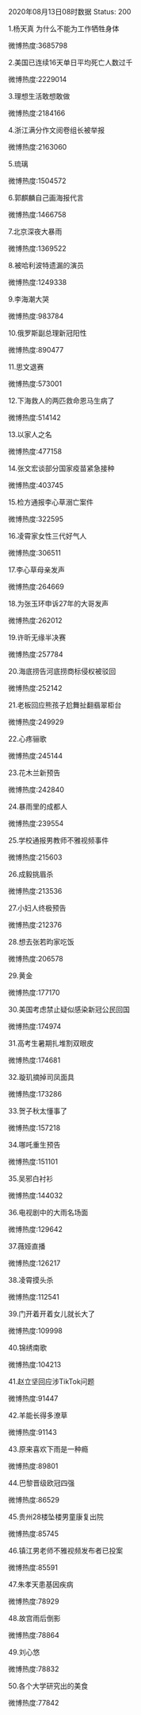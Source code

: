 2020年08月13日08时数据
Status: 200

1.杨天真 为什么不能为工作牺牲身体

微博热度:3685798

2.美国已连续16天单日平均死亡人数过千

微博热度:2229014

3.理想生活敢想敢做

微博热度:2184166

4.浙江满分作文阅卷组长被举报

微博热度:2163060

5.琉璃

微博热度:1504572

6.郭麒麟自己画海报代言

微博热度:1466758

7.北京深夜大暴雨

微博热度:1369522

8.被哈利波特遗漏的演员

微博热度:1249338

9.李海潮大哭

微博热度:983784

10.俄罗斯副总理新冠阳性

微博热度:890477

11.思文退赛

微博热度:573001

12.下海救人的两匹救命恩马生病了

微博热度:514142

13.以家人之名

微博热度:477158

14.张文宏谈部分国家疫苗紧急接种

微博热度:403745

15.检方通报李心草溺亡案件

微博热度:322595

16.凌霄家女性三代好气人

微博热度:306511

17.李心草母亲发声

微博热度:264669

18.为张玉环申诉27年的大哥发声

微博热度:262012

19.许昕无缘半决赛

微博热度:257784

20.海底捞告河底捞商标侵权被驳回

微博热度:252142

21.老板回应熊孩子尬舞扯翻翡翠柜台

微博热度:249929

22.心疼骊歌

微博热度:245144

23.花木兰新预告

微博热度:242840

24.暴雨里的成都人

微博热度:239554

25.学校通报男教师不雅视频事件

微博热度:215603

26.成毅挑眉杀

微博热度:213536

27.小妇人终极预告

微博热度:212376

28.想去张若昀家吃饭

微博热度:206578

29.黄金

微博热度:177170

30.美国考虑禁止疑似感染新冠公民回国

微博热度:174974

31.高考生暑期扎堆割双眼皮

微博热度:174681

32.璇玑摘掉司凤面具

微博热度:173286

33.贺子秋太懂事了

微博热度:157218

34.哪吒重生预告

微博热度:151101

35.吴邪白衬衫

微博热度:144032

36.电视剧中的大雨名场面

微博热度:129642

37.薇娅直播

微博热度:126217

38.凌霄摸头杀

微博热度:112541

39.门开着开着女儿就长大了

微博热度:109998

40.锦绣南歌

微博热度:104213

41.赵立坚回应涉TikTok问题

微博热度:91447

42.羊能长得多潦草

微博热度:91143

43.原来喜欢下雨是一种瘾

微博热度:89801

44.巴黎晋级欧冠四强

微博热度:86529

45.贵州28楼坠楼男童康复出院

微博热度:85745

46.镇江男老师不雅视频发布者已投案

微博热度:85591

47.朱孝天患基因疾病

微博热度:78929

48.故宫雨后倒影

微博热度:78864

49.刘心悠

微博热度:78832

50.各个大学研究出的美食

微博热度:77842

